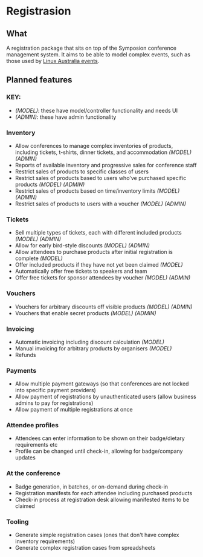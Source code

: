 # Registrasion

## What

A registration package that sits on top of the Symposion conference management system. It aims to be able to model complex events, such as those used by [Linux Australia events](http://lca2016.linux.org.au/register/info?_code=301).


## Planned features

### KEY:
- _(MODEL)_: these have model/controller functionality and needs UI
- _(ADMIN)_: these have admin functionality

### Inventory
- Allow conferences to manage complex inventories of products, including tickets, t-shirts, dinner tickets, and accommodation _(MODEL)_ _(ADMIN)_
- Reports of available inventory and progressive sales for conference staff
- Restrict sales of products to specific classes of users
- Restrict sales of products based to users who've purchased specific products _(MODEL)_ _(ADMIN)_
- Restrict sales of products based on time/inventory limits _(MODEL)_ _(ADMIN)_
- Restrict sales of products to users with a voucher _(MODEL)_ _(ADMIN)_

### Tickets
- Sell multiple types of tickets, each with different included products _(MODEL)_ _(ADMIN)_
- Allow for early bird-style discounts _(MODEL)_ _(ADMIN)_
- Allow attendees to purchase products after initial registration is complete _(MODEL)_
 - Offer included products if they have not yet been claimed _(MODEL)_
- Automatically offer free tickets to speakers and team
- Offer free tickets for sponsor attendees by voucher _(MODEL)_ _(ADMIN)_

### Vouchers
- Vouchers for arbitrary discounts off visible products _(MODEL)_ _(ADMIN)_
- Vouchers that enable secret products _(MODEL)_ _(ADMIN)_

### Invoicing
- Automatic invoicing including discount calculation _(MODEL)_
- Manual invoicing for arbitrary products by organisers _(MODEL)_
- Refunds

### Payments
- Allow multiple payment gateways (so that conferences are not locked into specific payment providers)
- Allow payment of registrations by unauthenticated users (allow business admins to pay for registrations)
- Allow payment of multiple registrations at once

### Attendee profiles
- Attendees can enter information to be shown on their badge/dietary requirements etc
- Profile can be changed until check-in, allowing for badge/company updates

### At the conference
- Badge generation, in batches, or on-demand during check-in
- Registration manifests for each attendee including purchased products
- Check-in process at registration desk allowing manifested items to be claimed

### Tooling
- Generate simple registration cases (ones that don't have complex inventory requirements)
- Generate complex registration cases from spreadsheets
